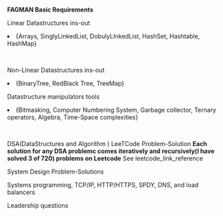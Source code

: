 <p>
<br/>
<b>FAGMAN Basic Requirements</b>
<br/>
<p>
<p>Linear Datastructures ins-out</p>
<p><li>{Arrays, SinglyLinkedList, DobulyLInkedList, HashSet, Hashtable, HashMap}</li></p><br/>

<p>Non-Linear Datastructures ins-out</p>
<p><li>{BinaryTree, RedBlack Tree, TreeMap}</li></p>

<p>Datastructure manipulators tools</p>
<p><li>{Bitmasking, Computer Numbering System, Garbage collector, Ternary operators, Algebra, Time-Space complexities}</li></p>
<br/>

<a>DSA(DataStructures and Algorithm ) LeeTCode Problem-Solution</a>
   <b>Each solution for any DSA problemc comes iteratively and recursively(I have solved 3 of 720) problems on Leetcode</b>
   <a>See leetcode_link_reference</a>
   <br/>

<a>System Design Problem-Solutions</a><br/>

<a>Systems programming, TCP/IP, HTTP/HTTPS, SPDY, DNS, and load balancers</a>

<a>Leadership questions</a>
</p>
